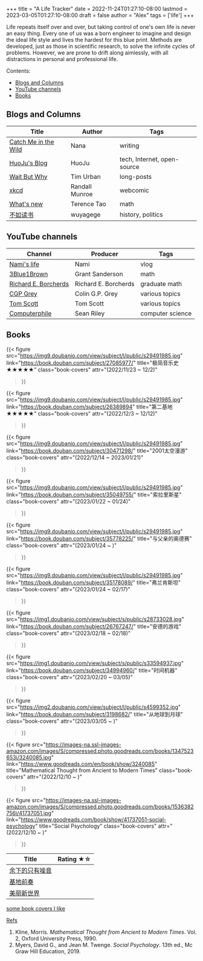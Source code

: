 +++
title   = "A Life Tracker"
date    = 2022-11-24T01:27:10-08:00
lastmod = 2023-03-05T01:27:10-08:00
draft   = false
author  = "Alex"
tags    = ['life']
+++

Life repeats itself over and over, but taking control of one's own life is never an easy thing. Every one of us was a born engineer to imagine and design the ideal life style and lives the hardest for this blue print. Methods are developed, just as those in scientific research, to solve the infinite cycles of problems. However, we are prone to drift along aimlessly, with all distractions in personal and professional life. 

Contents:
* [Blogs and Columns](#blogs-and-columns)
* [YouTube channels](#youtube-channels)
* [Books](#books)

## Blogs and Columns
| Title                                                      | Author         | Tags                        |
|------------------------------------------------------------|----------------|-----------------------------|
| [Catch Me in the Wild](https://nananadanada.substack.com/) | Nana           | writing                     |
| [HuoJu's Blog](https://jhuo.ca/)                           | HuoJu          | tech, Internet, open-source |
| [Wait But Why](https://waitbutwhy.com/)                    | Tim Urban      | long-posts                  |
| [xkcd](https://xkcd.com/)                                  | Randall Munroe | webcomic                    |
| [What's new](https://terrytao.wordpress.com/)              | Terence Tao    | math                        |
| [不如读书](https://wuyagege.substack.com/)                 | wuyagege       | history, politics           |

## YouTube channels
| Channel                                                                 | Producer             | Tags             |
|-------------------------------------------------------------------------|----------------------|------------------|
| [Nami's life](https://www.youtube.com/@naminokurashi)                   | Nami                 | vlog             |
| [3Blue1Brown](https://www.youtube.com/@3blue1brown)                     | Grant Sanderson      | math             |
| [Richard E. Borcherds](https://www.youtube.com/@richarde.borcherds7998) | Richard E. Borcherds | graduate math    |
| [CGP Grey](https://www.youtube.com/@CGPGrey)                            | Colin G.P. Grey      | various topics   |
| [Tom Scott](https://www.youtube.com/@TomScottGo)                        | Tom Scott            | various topics   |
| [Computerphile](https://www.youtube.com/@Computerphile)                 | Sean Riley           | computer science |

## Books

{{< figure
    src="https://img9.doubanio.com/view/subject/l/public/s29491985.jpg"
    link="https://book.douban.com/subject/27085977/"
    title="极简音乐史 ★★★★★"
    class="book-covers"
    attr="(2022/11/23 ~ 12/2)"
>}}

{{< figure
    src="https://img9.doubanio.com/view/subject/l/public/s29491985.jpg"
    link="https://book.douban.com/subject/26389894"
    title="第二基地 ★★★★★"
    class="book-covers"
    attr="(2022/12/3 ~ 12/12)"
>}}

{{< figure
    src="https://img9.doubanio.com/view/subject/l/public/s29491985.jpg"
    link="https://book.douban.com/subject/30471298/"
    title="2001太空漫游"
    class="book-covers"
    attr="(2022/12/14 ~ 2023/01/21)"
>}}

{{< figure
    src="https://img9.doubanio.com/view/subject/l/public/s29491985.jpg"
    link="https://book.douban.com/subject/35049755/"
    title="索拉里斯星"
    class="book-covers"
    attr="(2023/01/22 ~ 01/24)"
>}}

{{< figure
    src="https://img9.doubanio.com/view/subject/l/public/s29491985.jpg"
    link="https://book.douban.com/subject/35778225/"
    title="与父亲的奥德赛"
    class="book-covers"
    attr="(2023/01/24 ~ )"
>}}

{{< figure
    src="https://img9.doubanio.com/view/subject/l/public/s29491985.jpg"
    link="https://book.douban.com/subject/35178089/"
    title="弗兰肯斯坦"
    class="book-covers"
    attr="(2023/01/24 ~ 02/17)"
>}}

{{< figure
    src="https://img1.doubanio.com/view/subject/s/public/s28733028.jpg"
    link="https://book.douban.com/subject/26767247/"
    title="安德的游戏"
    class="book-covers"
    attr="(2023/02/18 ~ 02/18)"
>}}

{{< figure
    src="https://img1.doubanio.com/view/subject/s/public/s33594937.jpg"
    link="https://book.douban.com/subject/34994960/"
    title="时间机器"
    class="book-covers"
    attr="(2023/02/20 ~ 03/05)"
>}}

{{< figure
    src="https://img2.doubanio.com/view/subject/l/public/s4599352.jpg"
    link="https://book.douban.com/subject/3198682/"
    title="从地球到月球"
    class="book-covers"
    attr="(2023/03/05 ~ )"
>}}

{{< figure
    src="https://images-na.ssl-images-amazon.com/images/S/compressed.photo.goodreads.com/books/1347523653i/3240085.jpg"
    link="https://www.goodreads.com/en/book/show/3240085"
    title="Mathematical Thought from Ancient to Modern Times"
    class="book-covers"
    attr="(2022/12/10 ~ )"
>}}

{{< figure
    src="https://images-na.ssl-images-amazon.com/images/S/compressed.photo.goodreads.com/books/1536382756i/41737051.jpg"
    link="https://www.goodreads.com/book/show/41737051-social-psychology"
    title="Social Psychology"
    class="book-covers"
    attr="(2022/12/10 ~ )"
>}}


 Title                                                           | Rating ★☆ |
-----------------------------------------------------------------|-----------|
 [余下的只有噪音](https://book.douban.com/subject/34978358/)     |           |
 [基地前奏](https://book.douban.com/subject/26389893/)           |           |
 [美丽新世界](https://book.douban.com/subject/27002046/)         |           |

[some book covers I like](/posts/book-covers)

[Refs](https://owl.purdue.edu/owl/research_and_citation/mla_style/mla_formatting_and_style_guide/mla_works_cited_page_books.html)
1.  Kline, Morris. _Mathematical Thought from Ancient to Modern Times_. Vol. 2, Oxford University Press, 1990.
2.  Myers, David G., and Jean M. Twenge. _Social Psychology_. 13th ed., Mc Graw Hill Education, 2019.
